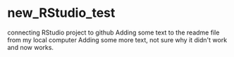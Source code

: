 # new_RStudio_test
connecting RStudio project to github
Adding some text to the readme file from my local computer
Adding some more text, not sure why it didn't work and now works.